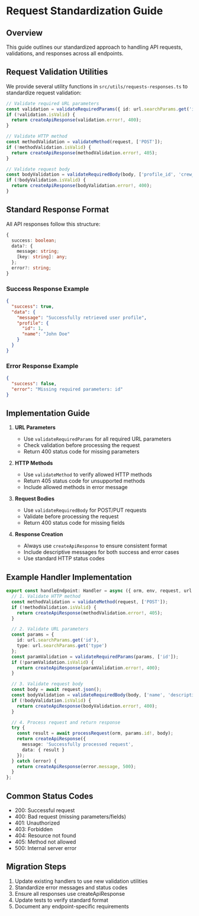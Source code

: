 # Request Standardization Guide

## Overview

This guide outlines our standardized approach to handling API requests, validations, and responses across all endpoints.

## Request Validation Utilities

We provide several utility functions in `src/utils/requests-responses.ts` to standardize request validation:

```typescript
// Validate required URL parameters
const validation = validateRequiredParams({ id: url.searchParams.get('id') }, ['id']);
if (!validation.isValid) {
  return createApiResponse(validation.error!, 400);
}

// Validate HTTP method
const methodValidation = validateMethod(request, ['POST']);
if (!methodValidation.isValid) {
  return createApiResponse(methodValidation.error!, 405);
}

// Validate request body
const bodyValidation = validateRequiredBody(body, ['profile_id', 'crew_id']);
if (!bodyValidation.isValid) {
  return createApiResponse(bodyValidation.error!, 400);
}
```

## Standard Response Format

All API responses follow this structure:

```typescript
{
  success: boolean;
  data?: {
    message: string;
    [key: string]: any;
  };
  error?: string;
}
```

### Success Response Example
```json
{
  "success": true,
  "data": {
    "message": "Successfully retrieved user profile",
    "profile": {
      "id": 1,
      "name": "John Doe"
    }
  }
}
```

### Error Response Example
```json
{
  "success": false,
  "error": "Missing required parameters: id"
}
```

## Implementation Guide

1. **URL Parameters**
   - Use `validateRequiredParams` for all required URL parameters
   - Check validation before processing the request
   - Return 400 status code for missing parameters

2. **HTTP Methods**
   - Use `validateMethod` to verify allowed HTTP methods
   - Return 405 status code for unsupported methods
   - Include allowed methods in error message

3. **Request Bodies**
   - Use `validateRequiredBody` for POST/PUT requests
   - Validate before processing the request
   - Return 400 status code for missing fields

4. **Response Creation**
   - Always use `createApiResponse` to ensure consistent format
   - Include descriptive messages for both success and error cases
   - Use standard HTTP status codes

## Example Handler Implementation

```typescript
export const handleEndpoint: Handler = async ({ orm, env, request, url }) => {
  // 1. Validate HTTP method
  const methodValidation = validateMethod(request, ['POST']);
  if (!methodValidation.isValid) {
    return createApiResponse(methodValidation.error!, 405);
  }

  // 2. Validate URL parameters
  const params = {
    id: url.searchParams.get('id'),
    type: url.searchParams.get('type')
  };
  const paramValidation = validateRequiredParams(params, ['id']);
  if (!paramValidation.isValid) {
    return createApiResponse(paramValidation.error!, 400);
  }

  // 3. Validate request body
  const body = await request.json();
  const bodyValidation = validateRequiredBody(body, ['name', 'description']);
  if (!bodyValidation.isValid) {
    return createApiResponse(bodyValidation.error!, 400);
  }

  // 4. Process request and return response
  try {
    const result = await processRequest(orm, params.id!, body);
    return createApiResponse({
      message: 'Successfully processed request',
      data: { result }
    });
  } catch (error) {
    return createApiResponse(error.message, 500);
  }
};
```

## Common Status Codes

- 200: Successful request
- 400: Bad request (missing parameters/fields)
- 401: Unauthorized
- 403: Forbidden
- 404: Resource not found
- 405: Method not allowed
- 500: Internal server error

## Migration Steps

1. Update existing handlers to use new validation utilities
2. Standardize error messages and status codes
3. Ensure all responses use createApiResponse
4. Update tests to verify standard format
5. Document any endpoint-specific requirements
